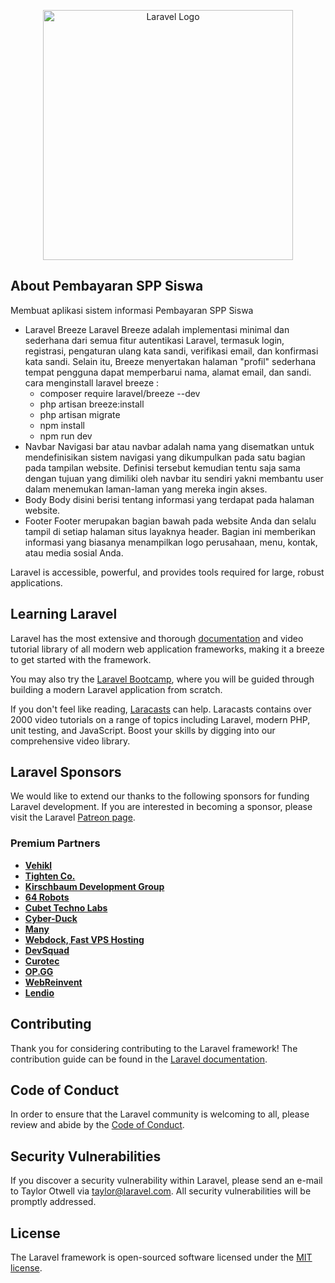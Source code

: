 <p align="center"><a href="https://laravel.com" target="_blank"><img src="https://raw.githubusercontent.com/laravel/art/master/logo-lockup/5%20SVG/2%20CMYK/1%20Full%20Color/laravel-logolockup-cmyk-red.svg" width="400" alt="Laravel Logo"></a></p>

## About Pembayaran SPP Siswa

Membuat aplikasi sistem informasi Pembayaran SPP Siswa 

-   Laravel Breeze
    Laravel Breeze adalah implementasi minimal dan sederhana dari semua fitur autentikasi Laravel, termasuk login, registrasi, pengaturan ulang kata sandi, verifikasi email, dan konfirmasi kata sandi. Selain itu, Breeze menyertakan halaman "profil" sederhana tempat pengguna dapat memperbarui nama, alamat email, dan sandi.
    cara menginstall laravel breeze :
    -   composer require laravel/breeze --dev
    -   php artisan breeze:install
    -   php artisan migrate
    -   npm install
    -   npm run dev
-   Navbar
    Navigasi bar atau navbar adalah nama yang disematkan untuk mendefinisikan sistem navigasi yang dikumpulkan pada satu bagian pada tampilan website. Definisi tersebut kemudian tentu saja sama dengan tujuan yang dimiliki oleh navbar itu sendiri yakni membantu user dalam menemukan laman-laman yang mereka ingin akses.
-   Body
    Body disini berisi tentang informasi yang terdapat pada halaman website.
-   Footer
    Footer merupakan bagian bawah pada website Anda dan selalu tampil di setiap halaman situs layaknya header. Bagian ini memberikan informasi yang biasanya menampilkan logo perusahaan, menu, kontak, atau media sosial Anda.

Laravel is accessible, powerful, and provides tools required for large, robust applications.

## Learning Laravel

Laravel has the most extensive and thorough [documentation](https://laravel.com/docs) and video tutorial library of all modern web application frameworks, making it a breeze to get started with the framework.

You may also try the [Laravel Bootcamp](https://bootcamp.laravel.com), where you will be guided through building a modern Laravel application from scratch.

If you don't feel like reading, [Laracasts](https://laracasts.com) can help. Laracasts contains over 2000 video tutorials on a range of topics including Laravel, modern PHP, unit testing, and JavaScript. Boost your skills by digging into our comprehensive video library.

## Laravel Sponsors

We would like to extend our thanks to the following sponsors for funding Laravel development. If you are interested in becoming a sponsor, please visit the Laravel [Patreon page](https://patreon.com/taylorotwell).

### Premium Partners

-   **[Vehikl](https://vehikl.com/)**
-   **[Tighten Co.](https://tighten.co)**
-   **[Kirschbaum Development Group](https://kirschbaumdevelopment.com)**
-   **[64 Robots](https://64robots.com)**
-   **[Cubet Techno Labs](https://cubettech.com)**
-   **[Cyber-Duck](https://cyber-duck.co.uk)**
-   **[Many](https://www.many.co.uk)**
-   **[Webdock, Fast VPS Hosting](https://www.webdock.io/en)**
-   **[DevSquad](https://devsquad.com)**
-   **[Curotec](https://www.curotec.com/services/technologies/laravel/)**
-   **[OP.GG](https://op.gg)**
-   **[WebReinvent](https://webreinvent.com/?utm_source=laravel&utm_medium=github&utm_campaign=patreon-sponsors)**
-   **[Lendio](https://lendio.com)**

## Contributing

Thank you for considering contributing to the Laravel framework! The contribution guide can be found in the [Laravel documentation](https://laravel.com/docs/contributions).

## Code of Conduct

In order to ensure that the Laravel community is welcoming to all, please review and abide by the [Code of Conduct](https://laravel.com/docs/contributions#code-of-conduct).

## Security Vulnerabilities

If you discover a security vulnerability within Laravel, please send an e-mail to Taylor Otwell via [taylor@laravel.com](mailto:taylor@laravel.com). All security vulnerabilities will be promptly addressed.

## License

The Laravel framework is open-sourced software licensed under the [MIT license](https://opensource.org/licenses/MIT).
